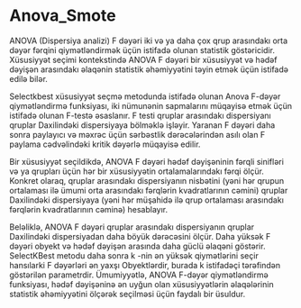 # Anova_Smote
ANOVA (Dispersiya analizi) F dəyəri iki və ya daha çox qrup arasındakı orta dəyər fərqini qiymətləndirmək üçün istifadə olunan statistik göstəricidir. Xüsusiyyət seçimi kontekstində ANOVA F dəyəri bir xüsusiyyət və hədəf dəyişən arasındakı əlaqənin statistik əhəmiyyətini təyin etmək üçün istifadə edilə bilər.

Selectkbest xüsusiyyət seçmə metodunda istifadə olunan Anova F-dəyər qiymətləndirmə funksiyası, iki nümunənin sapmalarını müqayisə etmək üçün istifadə olunan F-testə əsaslanır. F testi qruplar arasındakı dispersiyanı qruplar Daxilindəki dispersiyaya bölməklə işləyir. Yaranan F dəyəri daha sonra paylayıcı və məxrəc üçün sərbəstlik dərəcələrindən asılı olan F paylama cədvəlindəki kritik dəyərlə müqayisə edilir.

Bir xüsusiyyət seçildikdə, ANOVA F dəyəri hədəf dəyişəninin fərqli sinifləri və ya qrupları üçün hər bir xüsusiyyətin ortalamalarındakı fərqi ölçür. Konkret olaraq, qruplar arasındakı dispersiyanın nisbətini (yəni hər qrupun ortalaması ilə ümumi orta arasındakı fərqlərin kvadratlarının cəmini) qruplar Daxilindəki dispersiyaya (yəni hər müşahidə ilə qrup ortalaması arasındakı fərqlərin kvadratlarının cəminə) hesablayır.

Beləliklə, ANOVA F dəyəri qruplar arasındakı dispersiyanın qruplar Daxilindəki dispersiyadan daha böyük dərəcəsini ölçür. Daha yüksək F dəyəri obyekt və hədəf dəyişən arasında daha güclü əlaqəni göstərir. SelectKBest metodu daha sonra k -nin ən yüksək qiymətlərini seçir hansılarki F dəyərləri  ən yaxşı Obyektlərdir, burada k istifadəçi tərəfindən göstərilən parametrdir.
Ümumiyyətlə, ANOVA F-dəyər qiymətləndirmə funksiyası, hədəf dəyişəninə ən uyğun olan xüsusiyyətlərin əlaqələrinin statistik əhəmiyyətini ölçərək seçilməsi üçün faydalı bir üsuldur.

